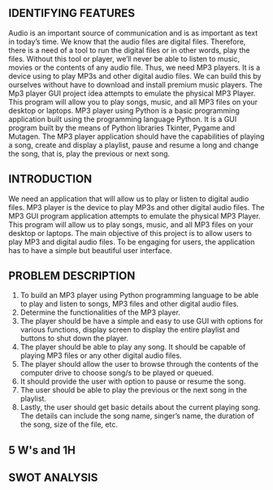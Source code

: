 
## IDENTIFYING FEATURES

Audio is an important source of communication and is as important as text in today’s time. We know that the audio files are digital files. Therefore, there is a need of a tool to run the digital files or in other words, play the files. Without this tool or player, we’ll never be able to listen to music, movies or the contents of any audio file.
Thus, we need MP3 players. It is a device using to play MP3s and other digital audio files. We can build this by ourselves without have to download and install premium music players. The Mp3 player GUI project idea attempts to emulate the physical MP3 Player.
This program will allow you to play songs, music, and all MP3 files on your desktop or laptops. MP3 player using Python is a basic programming application built using the programming language Python. It is a GUI program built by the means of Python libraries Tkinter, Pygame and Mutagen.
The MP3 player application should have the capabilities of playing a song, create and display a playlist, pause and resume a long and change the song, that is, play the previous or next song.


## INTRODUCTION

We need an application that will allow us to play or listen to digital audio files. MP3 player is the device to play MP3s and other digital audio files. The MP3 GUI program application attempts to emulate the physical MP3 Player. This program will allow us to play songs, music, and all MP3 files on your desktop or laptops.
The main objective of this project is to allow users to play MP3 and digital audio files. To be engaging for users, the application has to have a simple but beautiful user interface.


## PROBLEM DESCRIPTION

1. To build an MP3 player using Python programming language to be able to play and listen to songs, MP3 files and other digital audio files.
2. Determine the functionalities of the MP3 player.
3. The player should be have a simple and easy to use GUI with options for various functions, display screen to display the entire playlist and buttons to shut down the player.
4. The player should be able to play any song. It should be capable of playing MP3 files or any other digital audio files.
5. The player should allow the user to browse through the contents of the computer drive to choose song/s to be played or queued.
6. It should provide the user with option to pause or resume the song.
7. The user should be able to play the previous or the next song in the playlist.
8. Lastly, the user should get basic details about the current playing song. The details can include the song name, singer’s name, the duration of the song, size of the file, etc.


## 5 W's and 1H



## SWOT ANALYSIS
